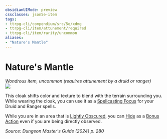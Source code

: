 ```yaml
---
obsidianUIMode: preview
cssclasses: json5e-item
tags:
- ttrpg-cli/compendium/src/5e/xdmg
- ttrpg-cli/item/attunement/required
- ttrpg-cli/item/rarity/uncommon
aliases: 
- "Nature's Mantle"
---
```

# Nature's Mantle
*Wondrous item, uncommon (requires attunement by a druid or ranger)*  
![](Mechanics/items/img/natures-mantle.webp#right)


This cloak shifts color and texture to blend with the terrain surrounding you. While wearing the cloak, you can use it as a [Spellcasting Focus](Mechanics/rules/variant-rules/spellcasting-focus-xphb.md) for your Druid and Ranger spells.

While you are in an area that is [Lightly Obscured](Mechanics/rules/variant-rules/lightly-obscured-xphb.md), you can [Hide](Mechanics/rules/actions.md#Hide) as a [Bonus Action](Mechanics/rules/variant-rules/bonus-action-xphb.md) even if you are being directly observed.

*Source: Dungeon Master's Guide (2024) p. 280*
